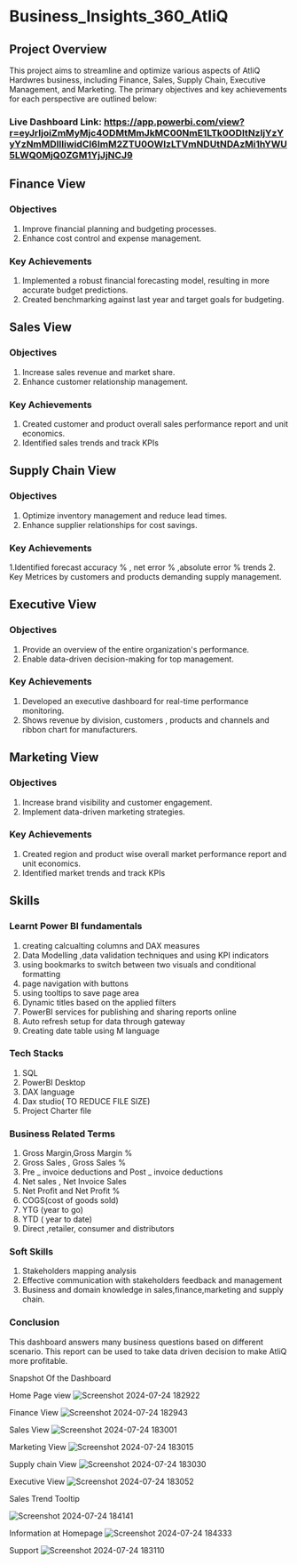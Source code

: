# Business_Insights_360_AtliQ

##  Project Overview
This project aims to streamline and optimize various aspects of  AtliQ Hardwres business, including Finance, Sales, Supply Chain, Executive Management, and Marketing. The primary objectives and key achievements for each perspective are outlined below:

### Live Dashboard Link: https://app.powerbi.com/view?r=eyJrIjoiZmMyMjc4ODMtMmJkMC00NmE1LTk0ODItNzljYzYyYzNmMDllIiwidCI6ImM2ZTU0OWIzLTVmNDUtNDAzMi1hYWU5LWQ0MjQ0ZGM1YjJjNCJ9

## Finance View

### Objectives
1. Improve financial planning and budgeting processes.
2. Enhance cost control and expense management.

### Key Achievements
1. Implemented a robust financial forecasting model, resulting in more accurate budget predictions.
2. Created benchmarking against last year and target goals for budgeting.

## Sales View

### Objectives
1. Increase sales revenue and market share.
2. Enhance customer relationship management.

### Key Achievements
1.  Created customer and product  overall sales performance report and unit economics. 
2. Identified sales trends and track KPIs

## Supply Chain View

### Objectives
1. Optimize inventory management and reduce lead times.
2. Enhance supplier relationships for cost savings.

### Key Achievements
1.Identified forecast accuracy % , net error % ,absolute error %  trends
2. Key Metrices by customers and products demanding supply management.

## Executive View

### Objectives
1. Provide an overview of the entire organization's performance.
2. Enable data-driven decision-making for top management.

### Key Achievements
1. Developed an executive dashboard for real-time performance monitoring.
2.  Shows revenue by division, customers , products and channels and ribbon chart for manufacturers.

## Marketing View

### Objectives
1. Increase brand visibility and customer engagement.
2. Implement data-driven marketing strategies.

### Key Achievements
1. Created  region and product wise  overall market performance report and unit economics. 
2. Identified  market trends and track KPIs
 
## Skills
### Learnt Power BI fundamentals
  1. creating calcualting columns and DAX measures
  2. Data Modelling ,data validation techniques and using KPI indicators
  3. using bookmarks to switch between two visuals and conditional formatting
  4. page navigation with buttons
  5. using tooltips to save page area
  6. Dynamic titles based on the applied filters
  7. PowerBI services for publishing and sharing reports online
  8. Auto refresh setup for data through gateway
  9. Creating date table using M language
### Tech Stacks
1. SQL
2. PowerBI Desktop
3. DAX language
4. Dax studio( TO REDUCE FILE SIZE)
5. Project Charter file
 ### Business Related Terms
 1. Gross Margin,Gross Margin % 
 2. Gross Sales , Gross Sales % 
 3. Pre _ invoice deductions and Post _ invoice deductions
 4. Net sales , Net Invoice Sales 
 5. Net Profit and Net Profit %
 6. COGS(cost of goods sold)
 7. YTG (year to go)
 8. YTD ( year to date)
 9. Direct ,retailer, consumer and distributors
 ### Soft Skills
 1. Stakeholders mapping analysis
 2. Effective communication with stakeholders feedback and management
 3. Business and domain knowledge in sales,finance,marketing and supply chain.
 ### Conclusion
 This dashboard answers many business questions based on different scenario.
 This report can be used to take data driven decision to make AtliQ more profitable.

 
 Snapshot Of the Dashboard
 
 Home Page view
![Screenshot 2024-07-24 182922](https://github.com/user-attachments/assets/08468164-5aab-43b8-842c-cebbb3386466)


Finance View
![Screenshot 2024-07-24 182943](https://github.com/user-attachments/assets/79429e34-f662-4bc3-94ff-e1ec13e3b61b)


Sales View
![Screenshot 2024-07-24 183001](https://github.com/user-attachments/assets/955102c1-a115-46cd-a3e6-61bf7fac4198)


Marketing View
![Screenshot 2024-07-24 183015](https://github.com/user-attachments/assets/5ee2193b-f69c-4687-94a1-d32e441da3b2)


Supply chain View
![Screenshot 2024-07-24 183030](https://github.com/user-attachments/assets/2951d54d-d17f-4c5c-bebb-a21f2836e6e8)


Executive View
![Screenshot 2024-07-24 183052](https://github.com/user-attachments/assets/5f334c3a-e297-4f52-9b02-04f086e85d6d)


Sales Trend Tooltip

![Screenshot 2024-07-24 184141](https://github.com/user-attachments/assets/91aa75ce-fa92-4c9d-aa03-9028ce292ffc)


Information at Homepage
![Screenshot 2024-07-24 184333](https://github.com/user-attachments/assets/4fa4ee27-4757-473a-aea3-057b5b91c7be)


Support
![Screenshot 2024-07-24 183110](https://github.com/user-attachments/assets/2752162a-6bd6-4209-9cdd-20cef750addc)




